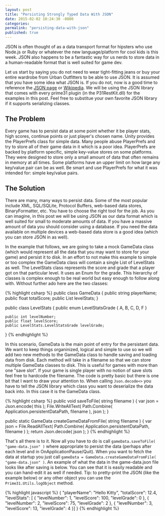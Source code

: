 ```yaml
---
layout: post
title: "Persisting Strongly Typed Data With JSON"
date: 2015-02-02 10:24:30 -0800
categories:
permalink: "persisting-data-with-json"
published: true
---
```



JSON is often thought of as a data transport format for hipsters who use Node.js or Ruby or whatever the new language/platform for cool kids is this week. JSON also happens to be a fantastic way for us nerds to store data in a human-readable format that is well suited for game dev.

<!-- more -->

Let us start by saying you do not need to wear tight-fitting jeans or buy your entire wardrobe from Urban Outfitters to be able to use JSON. It is assumed that you have some idea what JSON is. If you do not, now is a good time to reference the [JSON page](http://www.json.org/) or [Wikipedia](http://en.wikipedia.org/wiki/JSON). We will be using the JSON library that comes with every prime31 plugin (in the P31RestKit.dll) for the examples in this post. Feel free to substitue your own favorite JSON library if it supports serializing classes.


## The Problem

Every game has to persist data at some point whether it be player stats, high scores, continue points or just player's chosen name. Unity provides the PlayerPrefs class for simple data. Many people abuse PlayerPrefs and try to store all of their game data in it which is a poor idea. PlayerPrefs are backed by platform specific, simple key-value stores on some platforms. They were designed to store only a small amount of data that often remains in memory at all times. Some platforms have an upper limit on how large any key/value pair can be as well. Be smart and use PlayerPrefs for what it was intended for: simple key/value pairs.


## The Solution

There are many, many ways to persist data. Some of the most popular include XML, SQL/SQLite, Protocol Buffers, web-based data stores, BinaryFormatter, etc. You have to choose the right tool for the job. As you can imagine, in this post we will be using JSON as our data format which is well suited for small to moderate amounts of data. If you have a massive amount of data you should consider using a database. If you need the data available on multiple devices a web-based data store is a good idea (which you can store JSON in as well).


In the example that follows, we are going to take a mock GameData class (which would represent all the data that you may want to store for your game) and persist it to disk. In an effort to not make this example to simple or too complex the GameData class will contain a single List of LevelStats as well. The LevelStats class represents the score and grade that a player got on that particular level. It uses an Enum for the grade. This hierarchy of classes is complex enough to be real world but easy enough to follow along with. Without further ado here are the two classes:


{% highlight csharp %}
public class GameData
{
	public string playerName;
	public float totalScore;
	public List<LevelStats> levelStats;
}

public class LevelStats
{
	public enum LevelStatsGrade
	{
		A,
		B,
		C,
		D,
		F
	}

	public int levelNumber;
	public float levelScore;
	public LevelStats.LevelStatsGrade levelGrade;
}
{% endhighlight %}


In this scenario, GameData is the main point of entry for the persistant data. We want to keep things organinized, logical and simple to use so we will add two new methods to the GameData class to handle saving and loading data from disk. Each method will take in a filename so that we can store multiple GameData classes to disk. This is useful for games with more than one "save slot". If your game is single player with no notion of save slots feel free to hardcode the filename. The code is pretty basic but there is one bit that I want to draw your attention to. When calling `Json.decode<>` you have to tell the JSON library which class you want to deserialize the data back into. In this case it is the GameData class.


{% highlight csharp %}
public void saveToFile( string filename )
{
	var json = Json.encode( this );
	File.WriteAllText( Path.Combine( Application.persistentDataPath, filename ), json );
}

public static GameData createGameDataFromFile( string filename )
{
	var json = File.ReadAllText( Path.Combine( Application.persistentDataPath, filename ) );
	return Json.decode<GameData>( json );
}
{% endhighlight %}


That's all there is to it. Now all you have to do is call `gameData.saveToFile( "game-data.json" )` where appropriate to persist the data (perhaps after each level and in OnApplicationPause/Quit). When you want to fetch the data at startup you just call `gameData = GameData.createGameDataFromFile( "game-data.json" )`. An example of what the data in the game-data.json file looks like after saving is below. You can see that it is easily readable and you can hand-edit it as well if needed. Tip: to pretty-print the JSON (like the example below) or any other object you can use the `Prime31.Utils.logObject` method.

{% highlight javascript %}
{
	"playerName": "Hello Kitty",
	"totalScore": 12.4,
	"levelStats": [
		{
			"levelNumber": 1,
			"levelScore": 100,
			"levelGrade": 0
		},
		{
			"levelNumber": 2,
			"levelScore": 75,
			"levelGrade": 2
		},
		{
			"levelNumber": 3,
			"levelScore": 13,
			"levelGrade": 4
		}]
}
{% endhighlight %}
